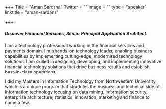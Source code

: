 +++
Title = "Aman Sardana"
Twitter = ""
image = ""
type = "speaker"
linktitle = "aman-sardana"

+++

##### Discover Financial Services, Senior Principal Application Architect

I am a technology professional working in the financial services and payments domain. I’m a hands-on technology leader, enabling business capabilities by implementing cutting-edge, modernized technology solutions. I am skilled in designing, developing, and implementing innovative financial technology solutions that drive business results and establish best-in-class operations.

I did my Masters in Information Technology from Northwestern University which is a unique program that straddles the business and technical side of information technology focusing on data mining, information security, enterprise architecture, statistics, innovation, marketing and finance to name a few.